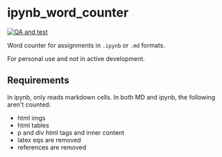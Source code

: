 # ipynb_word_counter

[![QA and test](https://github.com/richardpordan/doc_word_counter/actions/workflows/qa.yml/badge.svg?branch=main)](https://github.com/richardpordan/doc_word_counter/actions/workflows/qa.yml)

Word counter for assignments in `.ipynb` or `.md` formats. 

For personal use and not in active development.

## Requirements

In ipynb, only reads markdown cells. In both MD and ipynb, the following aren't counted:

- html imgs
- html tables
- p and div html tags and inner content
- latex eqs are removed
- references are removed
